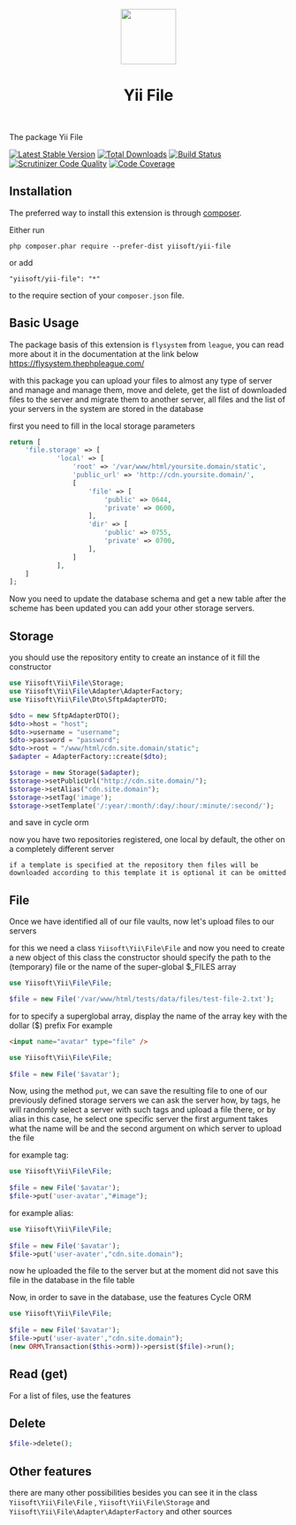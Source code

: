<p align="center">
    <a href="https://github.com/yiisoft" target="_blank">
        <img src="https://github.com/yiisoft.png" height="100px">
    </a>
    <h1 align="center">Yii File</h1>
    <br>
</p>

The package Yii File

[![Latest Stable Version](https://poser.pugx.org/yiisoft/yii-file/v/stable.png)](https://packagist.org/packages/yiisoft/yii-file)
[![Total Downloads](https://poser.pugx.org/yiisoft/yii-file/downloads.png)](https://packagist.org/packages/yiisoft/yii-file)
[![Build Status](https://travis-ci.com/yiisoft/yii-file.svg?branch=master)](https://travis-ci.com/yiisoft/_____)
[![Scrutinizer Code Quality](https://scrutinizer-ci.com/g/yiisoft/yii-file/badges/quality-score.png?b=master)](https://scrutinizer-ci.com/g/yiisoft/yii-file/?branch=master)
[![Code Coverage](https://scrutinizer-ci.com/g/yiisoft/yii-file/badges/coverage.png?b=master)](https://scrutinizer-ci.com/g/yiisoft/yii-file/?branch=master)

Installation
------------

The preferred way to install this extension is through [composer](http://getcomposer.org/download/).

Either run

```
php composer.phar require --prefer-dist yiisoft/yii-file
```

or add

```
"yiisoft/yii-file": "*"
```

to the require section of your `composer.json` file.

Basic Usage
-----------

The package basis of this extension is `flysystem` from `league`, you can read more about it in the documentation at the link below https://flysystem.thephpleague.com/

with this package you can upload your files to almost any type of server and manage and manage them, move and delete, get the list of downloaded files to the server and migrate them to another server, all files and the list of your servers in the system are stored in the database

first you need to fill in the local storage parameters

```php
return [
    'file.storage' => [
            'local' => [
                'root' => '/var/www/html/yoursite.domain/static',
                'public_url' => 'http://cdn.yoursite.domain/',
                [
                    'file' => [
                        'public' => 0644,
                        'private' => 0600,
                    ],
                    'dir' => [
                        'public' => 0755,
                        'private' => 0700,
                    ],
                ]
            ],
    ]
];
```

Now you need to update the database schema and get a new table
 after the scheme has been updated you can add your other storage servers.

Storage
---
you should use the repository entity to create an instance of it fill the constructor

```php
use Yiisoft\Yii\File\Storage;
use Yiisoft\Yii\File\Adapter\AdapterFactory;
use Yiisoft\Yii\File\Dto\SftpAdapterDTO;

$dto = new SftpAdapterDTO();
$dto->host = "host";
$dto->username = "username";
$dto->password = "password";
$dto->root = "/www/html/cdn.site.domain/static";
$adapter = AdapterFactory::create($dto);

$storage = new Storage($adapter);
$storage->setPublicUrl("http://cdn.site.domain/");
$storage->setAlias("cdn.site.domain");
$storage->setTag('image');
$storage->setTemplate('/:year/:month/:day/:hour/:minute/:second/');

```
and save in cycle orm

now you have two repositories registered, one local by default, the other on a completely different server

`if a template is specified at the repository then files will be downloaded according to this template it is optional it can be omitted`

File
-----------
Once we have identified all of our file vaults,
now let's upload files to our servers

for this we need a class `Yiisoft\Yii\File\File` and now you need to create a new object of this class
the constructor should specify the path to the (temporary) file or the name of the super-global $_FILES array
```php
use Yiisoft\Yii\File\File;

$file = new File('/var/www/html/tests/data/files/test-file-2.txt');
```

for to specify a superglobal array, display the name of the array key with the dollar ($) prefix
For example
```html
<input name="avatar" type="file" />
```
```php
use Yiisoft\Yii\File\File;
 
$file = new File('$avatar');
```

Now, using the method `put`, we can save the resulting file to one of our previously defined storage servers
we can ask the server how, by tags, he will randomly select a server with such tags and upload a file there, or by alias in this case, he select one specific server
the first argument takes what the name will be and the second argument on which server to upload the file

for example tag:
```php
use Yiisoft\Yii\File\File;
 
$file = new File('$avatar');
$file->put('user-avatar',"#image");
````

for example alias:
```php
use Yiisoft\Yii\File\File;
 
$file = new File('$avatar');
$file->put('user-avater',"cdn.site.domain");
```
now he uploaded the file to the server but at the moment did not save this file in the database in the file table

Now, in order to save in the database, use the features Cycle ORM
```php 
use Yiisoft\Yii\File\File;
 
$file = new File('$avatar');
$file->put('user-avater',"cdn.site.domain"); 
(new ORM\Transaction($this->orm))->persist($file)->run();
```


Read (get)
----
For a list of files, use the features

Delete
----
```php
$file->delete();
```

Other features
----
there are many other possibilities besides you can see it in the class `Yiisoft\Yii\File\File` , `Yiisoft\Yii\File\Storage` and `Yiisoft\Yii\File\Adapter\AdapterFactory` and other sources
